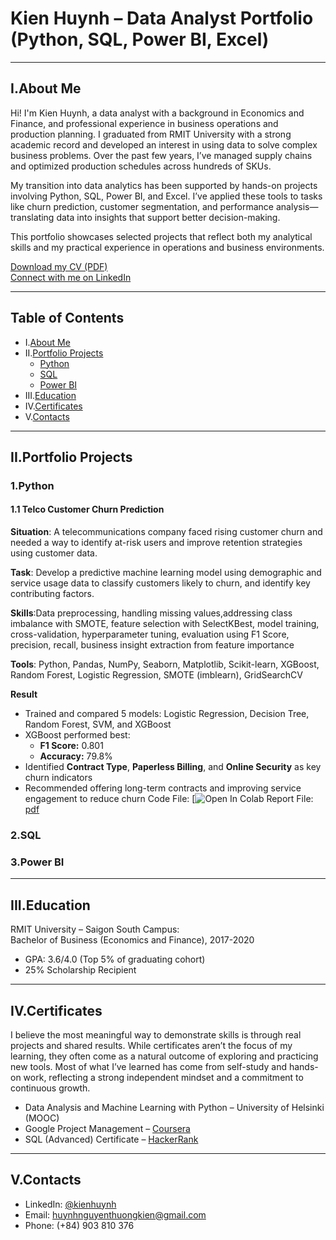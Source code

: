 # Kien Huynh – Data Analyst Portfolio (Python, SQL, Power BI, Excel)
___

## I.About Me

Hi! I'm Kien Huynh, a data analyst with a background in Economics and Finance, and professional experience in business operations and production planning. I graduated from RMIT University with a strong academic record and developed an interest in using data to solve complex business problems. Over the past few years, I’ve managed supply chains and optimized production schedules across hundreds of SKUs.

My transition into data analytics has been supported by hands-on projects involving Python, SQL, Power BI, and Excel. I’ve applied these tools to tasks like churn prediction, customer segmentation, and performance analysis—translating data into insights that support better decision-making.

This portfolio showcases selected projects that reflect both my analytical skills and my practical experience in operations and business environments.

[Download my CV (PDF)](https://github.com/KienHuynh104/Data-Analysis-Portfolio/blob/main/Kien_Huynh_Data_Analyst_CV.pdf)  
[Connect with me on LinkedIn](https://www.linkedin.com/in/kien-huynh-)
___

## Table of Contents
- I.[About Me](#about-me)
- II.[Portfolio Projects](#iiportfolio-projects)
  - [Python](#1python)
  - [SQL](#2sql)
  - [Power BI](#3power-bi)
- III.[Education](#education)
- IV.[Certificates](#certificates)
- V.[Contacts](#vcontacts)
___
## II.Portfolio Projects
### 1.Python
#### 1.1 Telco Customer Churn Prediction
**Situation**: A telecommunications company faced rising customer churn and needed a way to identify at-risk users and improve retention strategies using customer data.

**Task**: Develop a predictive machine learning model using demographic and service usage data to classify customers likely to churn, and identify key contributing factors.

**Skills**:Data preprocessing, handling missing values,addressing class imbalance with SMOTE, feature selection with SelectKBest, model training, cross-validation, hyperparameter tuning, evaluation using F1 Score, precision, recall, business insight extraction from feature importance

**Tools**: Python, Pandas, NumPy, Seaborn, Matplotlib, Scikit-learn, XGBoost, Random Forest, Logistic Regression, SMOTE (imblearn), GridSearchCV

**Result**  
- Trained and compared 5 models: Logistic Regression, Decision Tree, Random Forest, SVM, and XGBoost  
- XGBoost performed best:  
  - **F1 Score:** 0.801  
  - **Accuracy:** 79.8%  
- Identified **Contract Type**, **Paperless Billing**, and **Online Security** as key churn indicators  
- Recommended offering long-term contracts and improving service engagement to reduce churn
Code File: [![Open In Colab](https://colab.research.google.com/drive/12HHqjwyeod5iNBoSuLetoh5sZNpKFJU1?usp=sharing)
Report File: [pdf](https://github.com/KienHuynh104/Portfolio-Projects/blob/81348460446e8369d840eb07a5c1e13f9b1a10ee/Telco-Churn/Churn%20Forecasting%20for%20Telco%20Using%20ML%20Models.pdf)
### 2.SQL
### 3.Power BI
___

## III.Education
RMIT University – Saigon South Campus:  
Bachelor of Business (Economics and Finance), 2017-2020
- GPA: 3.6/4.0 (Top 5% of graduating cohort)  
- 25% Scholarship Recipient
___

## IV.Certificates
I believe the most meaningful way to demonstrate skills is through real projects and shared results. While certificates aren’t the focus of my learning, they often come as a natural outcome of exploring and practicing new tools. Most of what I’ve learned has come from self-study and hands-on work, reflecting a strong independent mindset and a commitment to continuous growth.  
- Data Analysis and Machine Learning with Python – University of Helsinki (MOOC)
- Google Project Management – [Coursera](https://coursera.org/verify/professional-cert/K94LVZACQXKK)
- SQL (Advanced) Certificate – [HackerRank](https://www.hackerrank.com/certificates/688bca04fa41)
___

## V.Contacts
- LinkedIn: [@kienhuynh](https://www.linkedin.com/in/kien-huynh-)
- Email: huynhnguyenthuongkien@gmail.com
- Phone: (+84) 903 810 376
